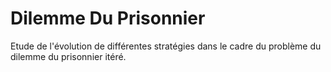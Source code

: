 # Dilemme Du Prisonnier

Etude de l'évolution de différentes stratégies dans le cadre du problème du dilemme du prisonnier itéré. 
